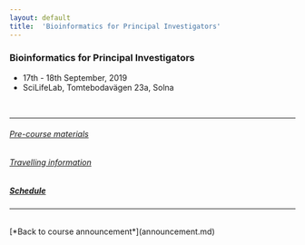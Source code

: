 ```yaml
---
layout: default
title:  'Bioinformatics for Principal Investigators'
---
```


### Bioinformatics for Principal Investigators
- 17th - 18th September, 2019
- SciLifeLab, Tomtebodavägen 23a, Solna

<br/>

----------

###### [Pre-course materials](precourse.md)
###### [Travelling information](travel.md)
##### [Schedule](schedule.md)

-----------

<br/>
[*Back to course announcement*](announcement.md)

